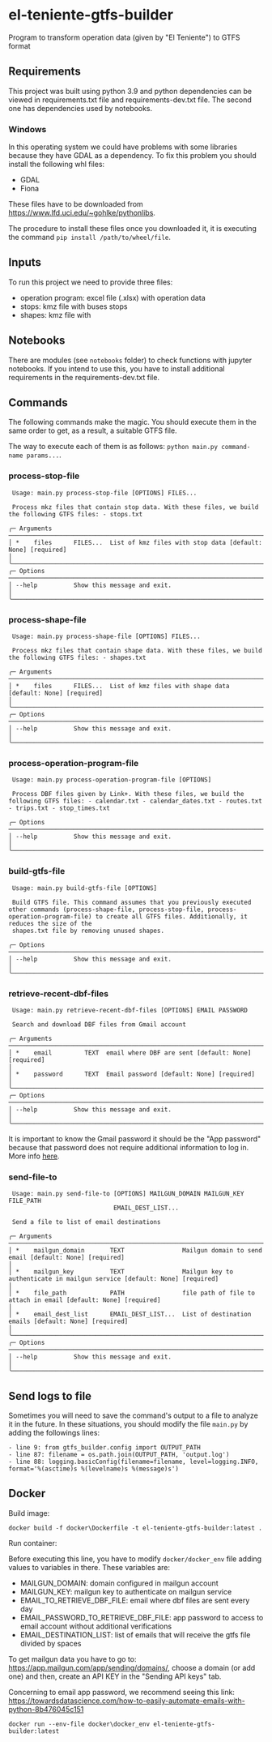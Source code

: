 # el-teniente-gtfs-builder

Program to transform operation data (given by "El Teniente") to GTFS format

## Requirements

This project was built using python 3.9 and python dependencies can be viewed in requirements.txt file and
requirements-dev.txt file. The second one has dependencies used by notebooks.

### Windows

In this operating system we could have problems with some libraries because they have GDAL as a dependency. To fix this
problem you should install the following whl files:

- GDAL
- Fiona

These files have to be downloaded from https://www.lfd.uci.edu/~gohlke/pythonlibs.

The procedure to install these files once you downloaded it, it is executing the
command `pip install /path/to/wheel/file`.

## Inputs

To run this project we need to provide three files:

- operation program: excel file (.xlsx) with operation data
- stops: kmz file with buses stops
- shapes: kmz file with

## Notebooks

There are modules (see `notebooks` folder) to check functions with jupyter notebooks. If you intend to use this, you
have to install additional requirements in the requirements-dev.txt file.

## Commands

The following commands make the magic. You should execute them in the same order to get, as a result, a suitable GTFS
file.

The way to execute each of them is as follows: `python main.py command-name params...`.

### process-stop-file

```
 Usage: main.py process-stop-file [OPTIONS] FILES...

 Process mkz files that contain stop data. With these files, we build the following GTFS files: - stops.txt

╭─ Arguments ──────────────────────────────────────────────────────────────────────────────────────────────────────────────────────────────────────────────────────────────────────────────────────────────────────────────────────────╮
│ *    files      FILES...  List of kmz files with stop data [default: None] [required]                                                                                                                                                │
╰──────────────────────────────────────────────────────────────────────────────────────────────────────────────────────────────────────────────────────────────────────────────────────────────────────────────────────────────────────╯
╭─ Options ────────────────────────────────────────────────────────────────────────────────────────────────────────────────────────────────────────────────────────────────────────────────────────────────────────────────────────────╮
│ --help          Show this message and exit.                                                                                                                                                                                          │
╰──────────────────────────────────────────────────────────────────────────────────────────────────────────────────────────────────────────────────────────────────────────────────────────────────────────────────────────────────────╯
```

### process-shape-file

```
 Usage: main.py process-shape-file [OPTIONS] FILES...

 Process mkz files that contain shape data. With these files, we build the following GTFS files: - shapes.txt

╭─ Arguments ──────────────────────────────────────────────────────────────────────────────────────────────────────────────────────────────────────────────────────────────────────────────────────────────────────────────────────────╮
│ *    files      FILES...  List of kmz files with shape data [default: None] [required]                                                                                                                                               │
╰──────────────────────────────────────────────────────────────────────────────────────────────────────────────────────────────────────────────────────────────────────────────────────────────────────────────────────────────────────╯
╭─ Options ────────────────────────────────────────────────────────────────────────────────────────────────────────────────────────────────────────────────────────────────────────────────────────────────────────────────────────────╮
│ --help          Show this message and exit.                                                                                                                                                                                          │
╰──────────────────────────────────────────────────────────────────────────────────────────────────────────────────────────────────────────────────────────────────────────────────────────────────────────────────────────────────────╯
```

### process-operation-program-file

```
 Usage: main.py process-operation-program-file [OPTIONS]

 Process DBF files given by Link+. With these files, we build the following GTFS files: - calendar.txt - calendar_dates.txt - routes.txt - trips.txt - stop_times.txt

╭─ Options ────────────────────────────────────────────────────────────────────────────────────────────────────────────────────────────────────────────────────────────────────────────────────────────────────────────────────────────╮
│ --help          Show this message and exit.                                                                                                                                                                                          │
╰──────────────────────────────────────────────────────────────────────────────────────────────────────────────────────────────────────────────────────────────────────────────────────────────────────────────────────────────────────╯
```

### build-gtfs-file

```
 Usage: main.py build-gtfs-file [OPTIONS]

 Build GTFS file. This command assumes that you previously executed other commands (process-shape-file, process-stop-file, process-operation-program-file) to create all GTFS files. Additionally, it reduces the size of the
 shapes.txt file by removing unused shapes.

╭─ Options ────────────────────────────────────────────────────────────────────────────────────────────────────────────────────────────────────────────────────────────────────────────────────────────────────────────────────────────╮
│ --help          Show this message and exit.                                                                                                                                                                                          │
╰──────────────────────────────────────────────────────────────────────────────────────────────────────────────────────────────────────────────────────────────────────────────────────────────────────────────────────────────────────╯
```

### retrieve-recent-dbf-files

```
 Usage: main.py retrieve-recent-dbf-files [OPTIONS] EMAIL PASSWORD

 Search and download DBF files from Gmail account

╭─ Arguments ──────────────────────────────────────────────────────────────────────────────────────────────────────────────────────────────────────────────────────────────────────────────────────────────────────────────────────────╮
│ *    email         TEXT  email where DBF are sent [default: None] [required]                                                                                                                                                         │
│ *    password      TEXT  Email password [default: None] [required]                                                                                                                                                                   │
╰──────────────────────────────────────────────────────────────────────────────────────────────────────────────────────────────────────────────────────────────────────────────────────────────────────────────────────────────────────╯
╭─ Options ────────────────────────────────────────────────────────────────────────────────────────────────────────────────────────────────────────────────────────────────────────────────────────────────────────────────────────────╮
│ --help          Show this message and exit.                                                                                                                                                                                          │
╰──────────────────────────────────────────────────────────────────────────────────────────────────────────────────────────────────────────────────────────────────────────────────────────────────────────────────────────────────────╯
```

It is important to know the Gmail password it should be the "App password" because that password does not require
additional information to log in. More
info [here](https://towardsdatascience.com/how-to-easily-automate-emails-with-python-8b476045c151).

### send-file-to

```
 Usage: main.py send-file-to [OPTIONS] MAILGUN_DOMAIN MAILGUN_KEY FILE_PATH
                             EMAIL_DEST_LIST...

 Send a file to list of email destinations

╭─ Arguments ──────────────────────────────────────────────────────────────────────────────────────────────────────────────────────────────────────────────────────────────────────────────────────────────────────────────────────────╮
│ *    mailgun_domain       TEXT                Mailgun domain to send email [default: None] [required]                                                                                                                                │
│ *    mailgun_key          TEXT                Mailgun key to authenticate in mailgun service [default: None] [required]                                                                                                              │
│ *    file_path            PATH                file path of file to attach in email [default: None] [required]                                                                                                                        │
│ *    email_dest_list      EMAIL_DEST_LIST...  List of destination emails [default: None] [required]                                                                                                                                  │
╰──────────────────────────────────────────────────────────────────────────────────────────────────────────────────────────────────────────────────────────────────────────────────────────────────────────────────────────────────────╯
╭─ Options ────────────────────────────────────────────────────────────────────────────────────────────────────────────────────────────────────────────────────────────────────────────────────────────────────────────────────────────╮
│ --help          Show this message and exit.                                                                                                                                                                                          │
╰──────────────────────────────────────────────────────────────────────────────────────────────────────────────────────────────────────────────────────────────────────────────────────────────────────────────────────────────────────╯
```

## Send logs to file

Sometimes you will need to save the command's output to a file to analyze it in the future. In these situations, you
should
modify the file `main.py` by adding the followings lines:

```
- line 9: from gtfs_builder.config import OUTPUT_PATH
- line 87: filename = os.path.join(OUTPUT_PATH, 'output.log')
- line 88: logging.basicConfig(filename=filename, level=logging.INFO, format='%(asctime)s %(levelname)s %(message)s')
```

## Docker

Build image:

```
docker build -f docker\Dockerfile -t el-teniente-gtfs-builder:latest .
```

Run container:

Before executing this line, you have to modify `docker/docker_env` file adding values to variables in there. These
variables are:

- MAILGUN_DOMAIN: domain configured in mailgun account
- MAILGUN_KEY: mailgun key to authenticate on mailgun service
- EMAIL_TO_RETRIEVE_DBF_FILE: email where dbf files are sent every day
- EMAIL_PASSWORD_TO_RETRIEVE_DBF_FILE: app password to access to email account without additional verifications
- EMAIL_DESTINATION_LIST: list of emails that will receive the gtfs file divided by spaces

To get mailgun data you have to go to: https://app.mailgun.com/app/sending/domains/, choose a domain (or add one) and
then, create an API KEY in the "Sending API keys" tab.

Concerning to email app password, we recommend seeing this
link: https://towardsdatascience.com/how-to-easily-automate-emails-with-python-8b476045c151

```
docker run --env-file docker\docker_env el-teniente-gtfs-builder:latest
```